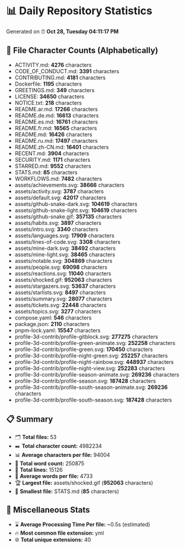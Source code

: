 # 📊 Daily Repository Statistics
Generated on ⏰ **Oct 28, Tuesday 04:11:17 PM**

## 📂 File Character Counts (Alphabetically)
- ACTIVITY.md: **4276** characters
- CODE_OF_CONDUCT.md: **3391** characters
- CONTRIBUTING.md: **4181** characters
- Dockerfile: **1195** characters
- GREETINGS.md: **349** characters
- LICENSE: **34650** characters
- NOTICE.txt: **218** characters
- README.ar.md: **17266** characters
- README.de.md: **16613** characters
- README.es.md: **16761** characters
- README.fr.md: **16565** characters
- README.md: **16426** characters
- README.ru.md: **17497** characters
- README.zh-CN.md: **16401** characters
- RECENT.md: **3904** characters
- SECURITY.md: **1171** characters
- STARRED.md: **9552** characters
- STATS.md: **85** characters
- WORKFLOWS.md: **7482** characters
- assets/achievements.svg: **38666** characters
- assets/activity.svg: **3787** characters
- assets/default.svg: **42017** characters
- assets/github-snake-dark.svg: **104619** characters
- assets/github-snake-light.svg: **104619** characters
- assets/github-snake.gif: **357135** characters
- assets/habits.svg: **3897** characters
- assets/intro.svg: **3340** characters
- assets/languages.svg: **17909** characters
- assets/lines-of-code.svg: **3308** characters
- assets/mine-dark.svg: **38492** characters
- assets/mine-light.svg: **38465** characters
- assets/notable.svg: **304869** characters
- assets/people.svg: **69098** characters
- assets/reactions.svg: **11040** characters
- assets/shocked.gif: **952063** characters
- assets/stargazers.svg: **53637** characters
- assets/starlists.svg: **8497** characters
- assets/summary.svg: **28077** characters
- assets/tickets.svg: **22448** characters
- assets/topics.svg: **3277** characters
- compose.yaml: **546** characters
- package.json: **2110** characters
- pnpm-lock.yaml: **15547** characters
- profile-3d-contrib/profile-gitblock.svg: **277275** characters
- profile-3d-contrib/profile-green-animate.svg: **252258** characters
- profile-3d-contrib/profile-green.svg: **170450** characters
- profile-3d-contrib/profile-night-green.svg: **252257** characters
- profile-3d-contrib/profile-night-rainbow.svg: **448937** characters
- profile-3d-contrib/profile-night-view.svg: **252283** characters
- profile-3d-contrib/profile-season-animate.svg: **269236** characters
- profile-3d-contrib/profile-season.svg: **187428** characters
- profile-3d-contrib/profile-south-season-animate.svg: **269236** characters
- profile-3d-contrib/profile-south-season.svg: **187428** characters

## 📋 Summary
- 🗂️ **Total files:** 53
- ✒️ **Total character count:** 4982234
- 📊 **Average characters per file:** 94004
- 📝 **Total word count:** 250875
- 🧾 **Total lines:** 15126
- 📐 **Average words per file:** 4733
- 🏆 **Largest file:** assets/shocked.gif (**952063** characters)
- 🥉 **Smallest file:** STATS.md (**85** characters)

## 🌟 Miscellaneous Stats
- ⌛ **Average Processing Time Per file:** ~0.5s (estimated)
- 🔥 **Most common file extension:** yml
- 🌐 **Total unique extensions:** 40
